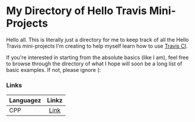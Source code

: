 # My Directory of Hello Travis Mini-Projects #

Hello all. This is literally just a directory for me to keep track of all the Hello Travis mini-projects I'm creating to help myself learn how to use [Travis CI](https://travis-ci.org/).

If you're interested in starting from the absolute basics (like I am), feel free to browse through the directory of what I hope will soon be a long list of basic examples. If not, please ignore (:

### Links ###
Languagez | Linkz
-------- |:----:
CPP | [Link](https://github.com/ryanku98/hello-travis-cpp/tree/master)
